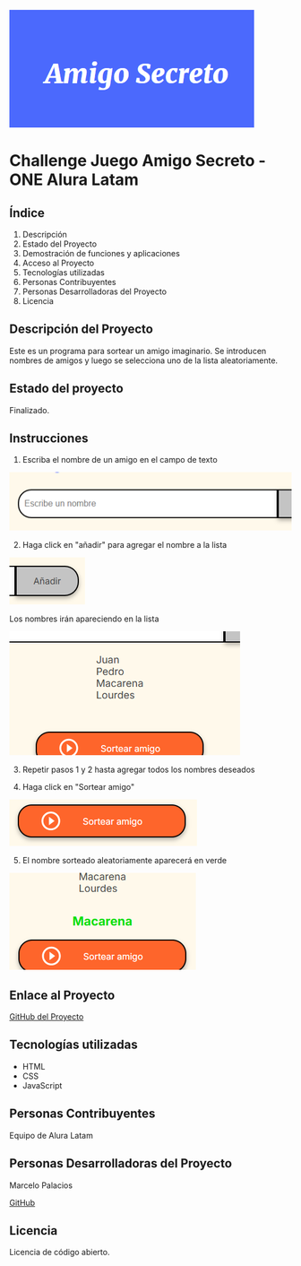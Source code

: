 ![alt text](Portada.png)

# Challenge Juego Amigo Secreto - ONE Alura Latam

## Índice

1. Descripción
2. Estado del Proyecto
3. Demostración de funciones y aplicaciones
4. Acceso al Proyecto
5. Tecnologías utilizadas
6. Personas Contribuyentes
7. Personas Desarrolladoras del Proyecto
8. Licencia

## Descripción del Proyecto
Este es un programa para sortear un amigo imaginario. Se introducen nombres de amigos y luego se selecciona uno de la lista aleatoriamente.

## Estado del proyecto
Finalizado.

## Instrucciones
1. Escriba el nombre de un amigo en el campo de texto

![campo de texto](<campo de texto.png>)

2. Haga click en "añadir" para agregar el nombre a la lista

![botón añadir](<boton anadir.png>)

Los nombres irán apareciendo en la lista

![lista de nombres](<Lista nombres.png>)

3. Repetir pasos 1 y 2 hasta agregar todos los nombres deseados

4. Haga click en "Sortear amigo"

![botón sortear amigo](<boton sortear.png>)

5. El nombre sorteado aleatoriamente aparecerá en verde

![nombre sorteado](<nombre sorteado.png>)

## Enlace al Proyecto
[GitHub del Proyecto](https://jpdjcp.github.io/Amigo-Secreto---Challenge-ONE/)

## Tecnologías utilizadas
- HTML
- CSS
- JavaScript

## Personas Contribuyentes
Equipo de Alura Latam

## Personas Desarrolladoras del Proyecto
Marcelo Palacios

[GitHub](https://github.com/jpdjcp)

## Licencia
Licencia de código abierto.